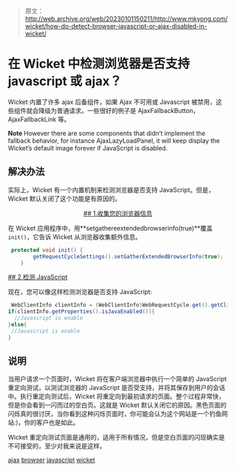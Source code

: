 > 原文：<http://web.archive.org/web/20230101150211/http://www.mkyong.com/wicket/how-do-detect-browser-javascript-or-ajax-disabled-in-wicket/>

# 在 Wicket 中检测浏览器是否支持 javascript 或 ajax？

Wicket 内置了许多 ajax 后备组件，如果 Ajax 不可用或 Javascript 被禁用，这些组件就会降级为普通请求。一些很好的例子是 AjaxFallbackButton，AjaxFallbackLink 等。

**Note**
However there are some components that didn’t implement the fallback behavior, for instance AjaxLazyLoadPanel, it will keep display the Wicket’s default image forever if JavaScript is disabled.

## 解决办法

实际上，Wicket 有一个内置机制来检测浏览器是否支持 JavaScript。但是，Wicket 默认关闭了这个功能是有原因的。

 <ins class="adsbygoogle" style="display:block; text-align:center;" data-ad-format="fluid" data-ad-layout="in-article" data-ad-client="ca-pub-2836379775501347" data-ad-slot="6894224149">## 1.收集您的浏览器信息

在 Wicket 应用程序中，用**setgathereextendedbrowserinfo(true)**覆盖`init()`，它告诉 Wicket 从浏览器收集额外信息。

```java
 protected void init() {		
		getRequestCycleSettings().setGatherExtendedBrowserInfo(true);
	} 
```

 <ins class="adsbygoogle" style="display:block" data-ad-client="ca-pub-2836379775501347" data-ad-slot="8821506761" data-ad-format="auto" data-ad-region="mkyongregion">## 2.检测 JavaScript

现在，您可以像这样检测浏览器是否支持 JavaScript:

```java
 WebClientInfo clientInfo = (WebClientInfo)WebRequestCycle.get().getClientInfo();
if(clientInfo.getProperties().isJavaEnabled()){
  //Javascript is enable
}else{
 //Javascript is enable
} 
```

## 说明

当用户请求一个页面时，Wicket 将在客户端浏览器中执行一个简单的 JavaScript 重定向测试，以测试浏览器的 JavaScript 是否受支持，并将其保存到用户的会话中。执行重定向测试后，Wicket 将重定向到最初请求的页面。整个过程非常快，但是你会看到一闪而过的空白页。这就是 Wicket 默认关闭它的原因。黑色页面的闪烁真的很讨厌，当你看到这种闪烁页面时，你可能会认为这个网站是一个钓鱼网站:)，你的客户也是如此。

Wicket 重定向测试页面是通用的，适用于所有情况，但是空白页面的闪现确实是不可接受的，至少对我来说是这样。

[ajax](http://web.archive.org/web/20190112014413/http://www.mkyong.com/tag/ajax/) [browser](http://web.archive.org/web/20190112014413/http://www.mkyong.com/tag/browser/) [javascript](http://web.archive.org/web/20190112014413/http://www.mkyong.com/tag/javascript/) [wicket](http://web.archive.org/web/20190112014413/http://www.mkyong.com/tag/wicket/)







